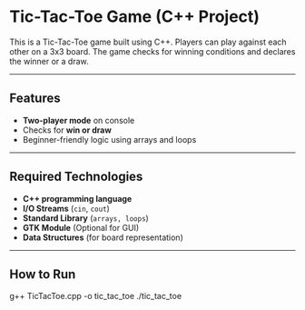# Tic-Tac-Toe Game (C++ Project)

This is a Tic-Tac-Toe game built using C++. Players can play against each other on a 3x3 board. The game checks for winning conditions and declares the winner or a draw.

---

## Features
- **Two-player mode** on console
- Checks for **win or draw**
- Beginner-friendly logic using arrays and loops

---

## Required Technologies
- **C++ programming language**  
- **I/O Streams** (`cin`, `cout`)  
- **Standard Library** (`arrays, loops`)  
- **GTK Module** (Optional for GUI)  
- **Data Structures** (for board representation)


---

## How to Run
g++ TicTacToe.cpp -o tic_tac_toe
./tic_tac_toe
